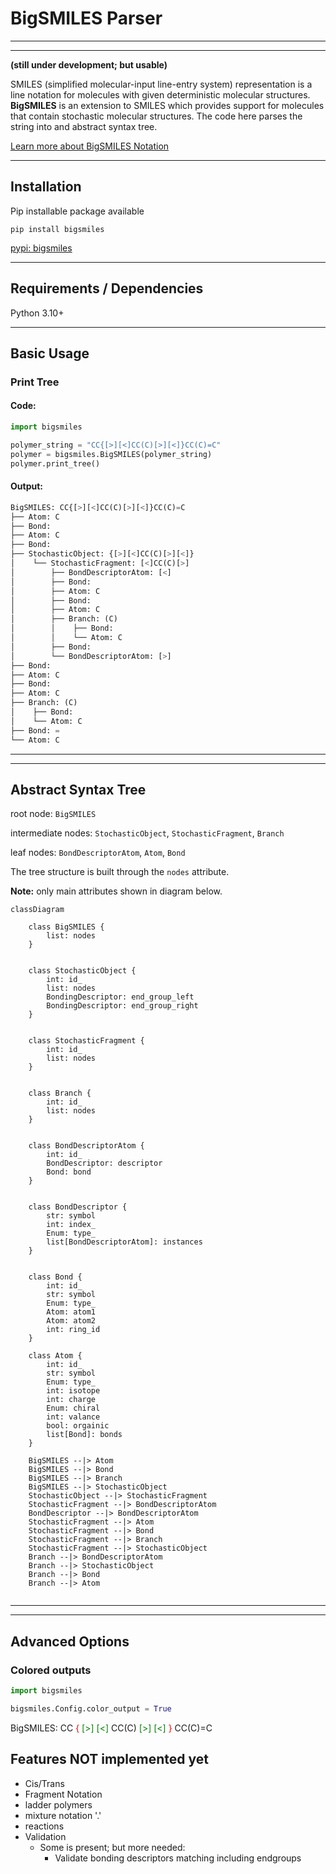 # BigSMILES Parser

---
---


**(still under development; but usable)**

SMILES (simplified molecular-input line-entry system) representation is a line notation for molecules with 
given deterministic molecular structures. **BigSMILES** is an extension to SMILES which provides support for molecules 
that contain stochastic molecular structures. The code here parses the string into and abstract syntax tree.

[Learn more about BigSMILES Notation](https://olsenlabmit.github.io/BigSMILES/docs/line_notation.html#the-bigsmiles-line-notation)





---

## Installation

Pip installable package available

`pip install bigsmiles`

[pypi: bigsmiles](https://pypi.org/project/bigsmiles/)


---

## Requirements / Dependencies
Python 3.10+


---

## Basic Usage

### Print Tree
#### Code:
```python
import bigsmiles

polymer_string = "CC{[>][<]CC(C)[>][<]}CC(C)=C"
polymer = bigsmiles.BigSMILES(polymer_string)
polymer.print_tree()
```

#### Output:
```python
BigSMILES: CC{[>][<]CC(C)[>][<]}CC(C)=C
├── Atom: C
├── Bond: 
├── Atom: C
├── Bond: 
├── StochasticObject: {[>][<]CC(C)[>][<]}
│    └── StochasticFragment: [<]CC(C)[>]
│        ├── BondDescriptorAtom: [<]
│        ├── Bond: 
│        ├── Atom: C
│        ├── Bond: 
│        ├── Atom: C
│        ├── Branch: (C)
│        │    ├── Bond: 
│        │    └── Atom: C
│        ├── Bond: 
│        └── BondDescriptorAtom: [>]
├── Bond: 
├── Atom: C
├── Bond: 
├── Atom: C
├── Branch: (C)
│    ├── Bond: 
│    └── Atom: C
├── Bond: =
└── Atom: C
```

---
---

## Abstract Syntax Tree

root node: `BigSMILES` 

intermediate nodes: `StochasticObject`, `StochasticFragment`, `Branch`

leaf nodes: `BondDescriptorAtom`, `Atom`, `Bond`

The tree structure is built through the `nodes` attribute.

**Note:** only main attributes shown in diagram below.

```mermaid
classDiagram

    class BigSMILES {
        list: nodes
    }
    
    
    class StochasticObject {
        int: id_
        list: nodes
        BondingDescriptor: end_group_left
        BondingDescriptor: end_group_right
    }
    
    
    class StochasticFragment {
        int: id_
        list: nodes
    }
    
    
    class Branch {
        int: id_
        list: nodes
    }
    
    
    class BondDescriptorAtom {
        int: id_
        BondDescriptor: descriptor
        Bond: bond
    }
    
    
    class BondDescriptor {
        str: symbol
        int: index_
        Enum: type_
        list[BondDescriptorAtom]: instances
    }

    
    class Bond {
        int: id_
        str: symbol
        Enum: type_
        Atom: atom1
        Atom: atom2
        int: ring_id
    }
    
    class Atom {
        int: id_
        str: symbol
        Enum: type_
        int: isotope
        int: charge
        Enum: chiral
        int: valance
        bool: orgainic
        list[Bond]: bonds
    }

    BigSMILES --|> Atom
    BigSMILES --|> Bond
    BigSMILES --|> Branch
    BigSMILES --|> StochasticObject
    StochasticObject --|> StochasticFragment
    StochasticFragment --|> BondDescriptorAtom
    BondDescriptor --|> BondDescriptorAtom
    StochasticFragment --|> Atom
    StochasticFragment --|> Bond
    StochasticFragment --|> Branch
    StochasticFragment --|> StochasticObject
    Branch --|> BondDescriptorAtom
    Branch --|> StochasticObject
    Branch --|> Bond
    Branch --|> Atom
    
```

---
---

## Advanced Options

### Colored outputs
```python
import bigsmiles

bigsmiles.Config.color_output = True
```

BigSMILES: CC
<span style="color:red">{</span>
<span style="color:green">[>]</span>
<span style="color:green">[<]</span>
CC(C)
<span style="color:green">[>]</span>
<span style="color:green">[<]</span>
<span style="color:red">}</span>
CC(C)=C


## Features NOT implemented yet
* Cis/Trans
* Fragment Notation
* ladder polymers
* mixture notation '.'
* reactions
* Validation
  * Some is present; but more needed:
    * Validate bonding descriptors matching including endgroups

